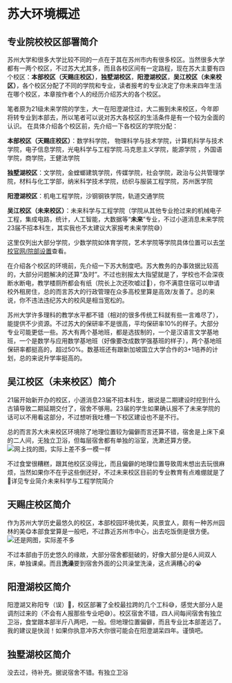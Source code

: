 # 苏大环境概述
## 专业院校校区部署简介
苏州大学和很多大学比较不同的一点在于其在苏州市内有很多校区。当然很多大学都有一两个校区，不过苏大尤其多，而且各校区间有一定路程，现在苏大主要有四个校区：**本部校区（天赐庄校区）**，**独墅湖校区**，**阳澄湖校区**，**吴江校区（未来校区）**，各个校区分配了不同的学院和专业，读者报考的专业决定了你未来四年生活在哪个校区，本章按作者个人的经历介绍苏大的各个校区。

笔者原为21级未来学院的学生，大一在阳澄湖住过，大二搬到未来校区，今年即将转专业到本部去，所以笔者可以说对苏大各校区的生活条件是有一个较为全面的认识。
在具体介绍各个校区前，先介绍一下各校区的学院分配：

**本部校区（天赐庄校区）**：数学科学院， 物理科学与技术学院，计算机科学与技术学院，电子信息学院，光电科学与工程学院.马克思主义学院，能源学院 ，外国语学院，商学院，王健法学院


**独墅湖校区**：文学院，金螳螂建筑学院，传媒学院，社会学院，政治与公共管理学院，材料与化工学部，纳米科学技术学院，纺织与服装工程学院，苏州医学院

**阳澄湖校区**：机电工程学院，沙钢钢铁学院，轨道交通学院


**吴江校区（未来校区）**：未来科学与工程学院（学院从其他专业抢过来的机械电子工程，集成电路，统计，人工智能，大数据等“**未来**”专业，不过小道消息未来学院23届不招本科生，其实我也不太建议大家报考未来学院😅）

这里仅列出大部分学院，少数学院如体育学院，艺术学院等学院具体位置可以去[学校官网/院部设置](https://www.suda.edu.cn/branch_setting/ybsz.jsp)查看。

在介绍各个校区的环境前，先介绍一下苏大制度吧。苏大教务的办事效据比较高的，大部分问题解决的还算“及时”。不过也别报太大指望就是了，学校也不会深夜断水断电，教学楼厕所都会有纸（院长上次还吹嘘过🤣），你不满意住宿可以申请校外租房住，总的而言苏大的行政管理在众多高校里算是高效/友善了。总的来说，你不违法违纪苏大的校风是相当宽松的。

苏州大学许多理科的教学水平都不错（相对的很多传统工科就有些一言难尽了），能提供不少资源。不过苏大的保研率不是很高，平均保研率10%的样子。大部分专业可能更低一些。苏大有两个基地班，都是选拔制的，一个是汉语言文学基地班，一个是数学与应用数学基地班（好像要改成数学强基班的样子），两个基地班保研率都挺高的，超过50%。数基班还有跟新加坡国立大学合作的3+1培养的计划，总的来说升学率挺高的。



## 吴江校区（未来校区）简介

21届开始新开办的校区，小道消息23届不招本科生，据说是二期建设时挖到什么古镇导致二期延期交付了，宿舍不够用。23届的学生如果确认报不了未来学院的话可以不用看这部分，不过想听我吐槽一下校区建设也不是不行。

总的而言苏大未来校区环境除了地理位置较为偏僻而言还算不错，宿舍是上床下桌的二人间，无独立卫浴，但每层宿舍都有单独的浴室，洗漱还算方便。
![网上找的图，实际上差不多一模一样](https://s3.bmp.ovh/imgs/2023/06/04/00177944138af82a.jpeg)

不过食堂很糟糕，跟其他校区没得比，而且偏僻的地理位置导致周末想出去玩很麻烦，当然如果你不在乎这些倒还好，不过未来校区目前的专业教育有点难绷就是了🤣详见专业简介未来科学与工程学院简介

## 天赐庄校区简介
作为苏州大学历史最悠久的校区，本部校园环境优美，风景宜人，颇有一种苏州园林的美😋本部食堂算是一般吧，不过靠近苏州市中心，出去吃饭倒是很方便。
![还是网图，实际差不多](https://s3.bmp.ovh/imgs/2023/06/04/7d5e82a424bba415.jpeg)

不过本部由于历史悠久的缘故，大部分宿舍都挺破的，好像大部分是6人间双人床，单独课桌。而且**洗澡**要到宿舍外面的公共澡堂洗澡，这点满糟心的😭

## 阳澄湖校区简介
阳澄湖又称阳专（误）🤣，校区部署了全校最拉跨的几个工科😅，感觉大部分人是调剂过来的（不会有人报那些专业吧😅）。校区宿舍不错，四人间每间宿舍有独立卫浴，食堂跟本部半斤八两吧，一般。但地理位置偏僻，而且专业比本部差远了。我的建议是快润！如果你执意冲苏大你很可能会在阳澄湖呆四年。谨慎吧。


## 独墅湖校区简介
没去过，待补充。据说宿舍不错。有独立卫浴
